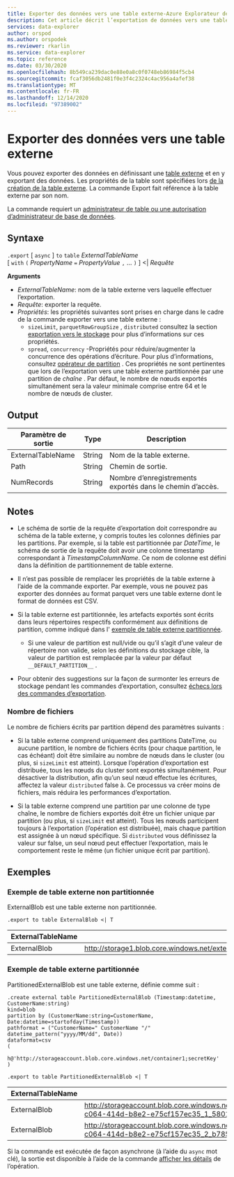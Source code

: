 ```yaml
---
title: Exporter des données vers une table externe-Azure Explorateur de données
description: Cet article décrit l’exportation de données vers une table externe dans Azure Explorateur de données.
services: data-explorer
author: orspod
ms.author: orspodek
ms.reviewer: rkarlin
ms.service: data-explorer
ms.topic: reference
ms.date: 03/30/2020
ms.openlocfilehash: 8b549ca239dac0e88e0a8c0f0748eb86984f5cb4
ms.sourcegitcommit: fcaf3056db2481f0e3f4c2324c4ac956a4afef38
ms.translationtype: MT
ms.contentlocale: fr-FR
ms.lasthandoff: 12/14/2020
ms.locfileid: "97389002"
---
```

# <a name="export-data-to-an-external-table"></a>Exporter des données vers une table externe

Vous pouvez exporter des données en définissant une [table externe](../external-table-commands.md) et en y exportant des données.
Les propriétés de la table sont spécifiées lors [de la création de la table externe](../external-tables-azurestorage-azuredatalake.md#create-or-alter-external-table).
La commande Export fait référence à la table externe par son nom.

La commande requiert un [administrateur de table ou une autorisation d’administrateur de base de données](../access-control/role-based-authorization.md).

## <a name="syntax"></a>Syntaxe

`.export` [ `async` ] `to` `table` *ExternalTableName* <br>
[ `with` `(` *PropertyName* `=` *PropertyValue* `,` ... `)` ] <| *Requête*

**Arguments**

* *ExternalTableName*: nom de la table externe vers laquelle effectuer l’exportation.
* *Requête*: exporter la requête.
* *Propriétés*: les propriétés suivantes sont prises en charge dans le cadre de la commande exporter vers une table externe : 
    * `sizeLimit`, `parquetRowGroupSize` , `distributed` consultez la section [exportation vers le stockage](export-data-to-storage.md) pour plus d’informations sur ces propriétés.
    * `spread`, `concurrency` -Propriétés pour réduire/augmenter la concurrence des opérations d’écriture. Pour plus d’informations, consultez [opérateur de partition](../../query/partitionoperator.md) . Ces propriétés ne sont pertinentes que lors de l’exportation vers une table externe partitionnée par une partition de _chaîne_ . Par défaut, le nombre de nœuds exportés simultanément sera la valeur minimale comprise entre 64 et le nombre de nœuds de cluster.


## <a name="output"></a>Output

|Paramètre de sortie |Type |Description
|---|---|---
|ExternalTableName  |String |Nom de la table externe.
|Path|String|Chemin de sortie.
|NumRecords|String| Nombre d’enregistrements exportés dans le chemin d’accès.

## <a name="notes"></a>Notes

* Le schéma de sortie de la requête d’exportation doit correspondre au schéma de la table externe, y compris toutes les colonnes définies par les partitions. Par exemple, si la table est partitionnée par *DateTime*, le schéma de sortie de la requête doit avoir une colonne timestamp correspondant à *TimestampColumnName*. Ce nom de colonne est défini dans la définition de partitionnement de table externe.

* Il n’est pas possible de remplacer les propriétés de la table externe à l’aide de la commande exporter.
 Par exemple, vous ne pouvez pas exporter des données au format parquet vers une table externe dont le format de données est CSV.

* Si la table externe est partitionnée, les artefacts exportés sont écrits dans leurs répertoires respectifs conformément aux définitions de partition, comme indiqué dans l' [exemple de table externe partitionnée](#partitioned-external-table-example).
  * Si une valeur de partition est null/vide ou qu’il s’agit d’une valeur de répertoire non valide, selon les définitions du stockage cible, la valeur de partition est remplacée par la valeur par défaut `__DEFAULT_PARTITION__` .

* Pour obtenir des suggestions sur la façon de surmonter les erreurs de stockage pendant les commandes d’exportation, consultez [échecs lors des commandes d’exportation](export-data-to-storage.md#failures-during-export-commands).

### <a name="number-of-files"></a>Nombre de fichiers

Le nombre de fichiers écrits par partition dépend des paramètres suivants :

 * Si la table externe comprend uniquement des partitions DateTime, ou aucune partition, le nombre de fichiers écrits (pour chaque partition, le cas échéant) doit être similaire au nombre de nœuds dans le cluster (ou plus, si `sizeLimit` est atteint). Lorsque l’opération d’exportation est distribuée, tous les nœuds du cluster sont exportés simultanément. Pour désactiver la distribution, afin qu’un seul nœud effectue les écritures, affectez la valeur `distributed` false à. Ce processus va créer moins de fichiers, mais réduira les performances d’exportation.

* Si la table externe comprend une partition par une colonne de type chaîne, le nombre de fichiers exportés doit être un fichier unique par partition (ou plus, si `sizeLimit` est atteint). Tous les nœuds participent toujours à l’exportation (l’opération est distribuée), mais chaque partition est assignée à un nœud spécifique. Si `distributed` vous définissez la valeur sur false, un seul nœud peut effectuer l’exportation, mais le comportement reste le même (un fichier unique écrit par partition).

## <a name="examples"></a>Exemples

### <a name="non-partitioned-external-table-example"></a>Exemple de table externe non partitionnée

ExternalBlob est une table externe non partitionnée. 

```kusto
.export to table ExternalBlob <| T
```

|ExternalTableName|Path|NumRecords|
|---|---|---|
|ExternalBlob|http://storage1.blob.core.windows.net/externaltable1cont1/1_58017c550b384c0db0fea61a8661333e.csv|10|

### <a name="partitioned-external-table-example"></a>Exemple de table externe partitionnée

PartitionedExternalBlob est une table externe, définie comme suit : 

```kusto
.create external table PartitionedExternalBlob (Timestamp:datetime, CustomerName:string) 
kind=blob
partition by (CustomerName:string=CustomerName, Date:datetime=startofday(Timestamp))   
pathformat = ("CustomerName=" CustomerName "/" datetime_pattern("yyyy/MM/dd", Date))   
dataformat=csv
( 
   h@'http://storageaccount.blob.core.windows.net/container1;secretKey'
)
```

```kusto
.export to table PartitionedExternalBlob <| T
```

|ExternalTableName|Path|NumRecords|
|---|---|---|
|ExternalBlob|http://storageaccount.blob.core.windows.net/container1/CustomerName=customer1/2019/01/01/fa36f35c-c064-414d-b8e2-e75cf157ec35_1_58017c550b384c0db0fea61a8661333e.csv|10|
|ExternalBlob|http://storageaccount.blob.core.windows.net/container1/CustomerName=customer2/2019/01/01/fa36f35c-c064-414d-b8e2-e75cf157ec35_2_b785beec2c004d93b7cd531208424dc9.csv|10|

Si la commande est exécutée de façon asynchrone (à l’aide du `async` mot clé), la sortie est disponible à l’aide de la commande [afficher les détails](../operations.md#show-operation-details) de l’opération.
